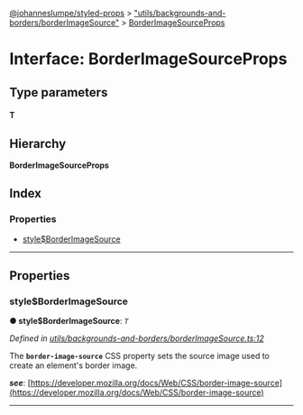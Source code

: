 [@johanneslumpe/styled-props](../README.md) > ["utils/backgrounds-and-borders/borderImageSource"](../modules/_utils_backgrounds_and_borders_borderimagesource_.md) > [BorderImageSourceProps](../interfaces/_utils_backgrounds_and_borders_borderimagesource_.borderimagesourceprops.md)

# Interface: BorderImageSourceProps

## Type parameters
#### T 
## Hierarchy

**BorderImageSourceProps**

## Index

### Properties

* [style$BorderImageSource](_utils_backgrounds_and_borders_borderimagesource_.borderimagesourceprops.md#style_borderimagesource)

---

## Properties

<a id="style_borderimagesource"></a>

###  style$BorderImageSource

**● style$BorderImageSource**: *`T`*

*Defined in [utils/backgrounds-and-borders/borderImageSource.ts:12](https://github.com/johanneslumpe/styled-props/blob/8e709f1/src/utils/backgrounds-and-borders/borderImageSource.ts#L12)*

The **`border-image-source`** CSS property sets the source image used to create an element's border image.

*__see__*: [https://developer.mozilla.org/docs/Web/CSS/border-image-source](https://developer.mozilla.org/docs/Web/CSS/border-image-source)

___

